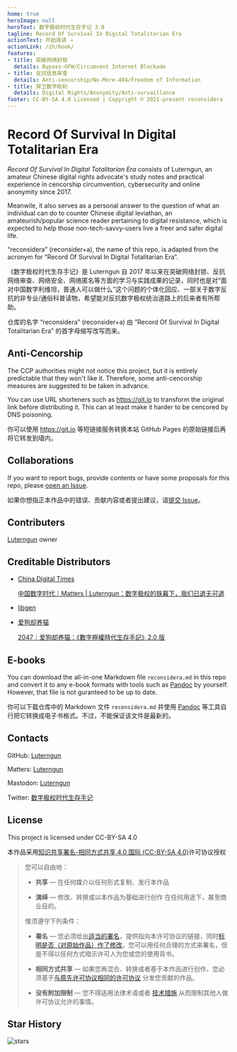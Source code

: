 ```yaml
---
home: true
heroImage: null
heroText: 数字极权时代生存手记 3.0
tagline: Record Of Survival In Digital Totalitarian Era
actionText: 开始阅读 →
actionLink: /zh/book/
features:
- title: 突破网络封锁
  details: Bypass-GFW/Circumvent Internet Blockade
- title: 反抗信息审查
  details: Anti-cencorship/No-More-404/Freedom of Information
- title: 捍卫数字权利
  details: Digital Rights/Anonymity/Anti-survaillance
footer: CC-BY-SA 4.0 Licensed | Copyright © 2021-present reconsidera
---
```


# Record Of Survival In Digital Totalitarian Era

*Record Of Survival In Digital Totalitarian Era* consists of Luterngun, an amateur Chinese digital rights advocate's study notes and practical experience in cencorship circumvention, cybersecurity and online anonymity since 2017.

Meanwile, it also serves as a personal answer to the question of what an individual can do to counter Chinese digital leviathan, an amateurish/popular science reader pertaining to digital resistance, which is expected to help those non-tech-savvy-users live a freer and safer digital life.  

“reconsidera” (reconsider+a), the name of this repo, is adapted from the acronym for “Record Of Survival In Digital Totalitarian Era”.


《数字极权时代生存手记》是 Luterngun 自 2017 年以来在突破网络封锁、反抗网络审查、网络安全、网络匿名等方面的学习与实践成果的记录，同时也是对“面对中国数字利维坦，普通人可以做什么”这个问题的个体化回应、一部关于数字反抗的非专业/通俗科普读物，希望能对反抗数字极权统治道路上的后来者有所帮助。  

仓库的名字 “reconsidera” (reconsider+a) 由 ”Record Of Survival In Digital Totalitarian Era” 的首字母缩写改写而来。


## Anti-Cencorship

The CCP authorities might not notice this project, but it is entirely predictable that they won't like it.  Therefore, some anti-cencorship measures are suggested to be taken in advance. 

You can use URL shorteners such as https://git.io to transform the original link before distributing it. This  can at least make it harder to be cencored by DNS poisoning.

你可以使用 https://git.io 等短链接服务转换本站 GitHub Pages 的原始链接后再将它转发到墙内。



## Collaborations

If you want to report bugs, provide contents or have some proposals for this repo, please [open an Issue](https://github.com/reconsidera/reconsidera.github.io/issues). 

如果你想指正本作品中的错误、贡献内容或者提出建议，请[提交 Issue](https://github.com/reconsidera/reconsidera.github.io/issues)。



## Contributers

[Luterngun](https://github.com/Luterngun) owner 



## Creditable Distributors

- [China Digital Times](https://chinadigitaltimes.net/)   

  [中国数字时代｜Matters | Luterngun：数字极权的铁幕下，我们已退无可退](https://chinadigitaltimes.net/chinese/636353.html)  

- [libgen](https://2047.name/u/2764)

- [爱狗却养猫](https://2047.name/u/3793)  

  [2047｜爱狗却养猫：《數字極權時代生存手記》2.0 版](https://2047.name/t/9898)



## E-books

You can download the all-in-one Markdown file `reconsidera.md` in this repo and convert it to any e-book formats with tools such as [Pandoc](https://pandoc.org/) by yourself. However, that file is not guranteed to be up to date.

你可以下载仓库中的 Markdown 文件 `reconsidera.md` 并使用 [Pandoc](https://pandoc.org/) 等工具自行把它转换成电子书格式。不过，不能保证该文件是最新的。



## Contacts

GitHub: [Luterngun](https://github.com/Luterngun)

Matters: [Luterngun](https://matters.news/@Luterngun)

Mastodon: [Luterngun](https://mastodon.social/@Sidte)

Twitter: [数字极权时代生存手记](https://twitter.com/Luterngun453)



## License

This project is licensed under CC-BY-SA 4.0

本作品采用[知识共享署名-相同方式共享 4.0 国际 (CC-BY-SA 4.0)](https://creativecommons.org/licenses/by-sa/4.0/deed.zh)许可协议授权

> 您可以自由地：
>
> - **共享** — 在任何媒介以任何形式复制、发行本作品
>
> - **演绎** — 修改、转换或以本作品为基础进行创作
>   在任何用途下，甚至商业目的。
>
> 惟须遵守下列条件：
>
> - **署名** — 您必须给出[适当的署名](https://creativecommons.org/licenses/by-sa/4.0/deed.zh#)，提供指向本许可协议的链接，同时[标明是否（对原始作品）作了修改](https://creativecommons.org/licenses/by-sa/4.0/deed.zh#)。您可以用任何合理的方式来署名，但是不得以任何方式暗示许可人为您或您的使用背书。
>
> - **相同方式共享** — 如果您再混合、转换或者基于本作品进行创作，您必须基于[与原先许可协议相同的许可协议](https://creativecommons.org/licenses/by-sa/4.0/deed.zh#) 分发您贡献的作品。
>
> - **没有附加限制** — 您不得适用法律术语或者 [技术措施](https://creativecommons.org/licenses/by-sa/4.0/deed.zh#) 从而限制其他人做许可协议允许的事情。



## Star History

![stars](https://starchart.cc/reconsidera/reconsidera.github.io.svg)
